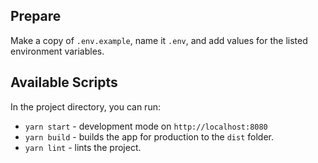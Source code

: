 ## Prepare

Make a copy of `.env.example`, name it `.env`, and add values for the listed environment variables.

## Available Scripts

In the project directory, you can run:

-   `yarn start` - development mode on `http://localhost:8080`
-   `yarn build` - builds the app for production to the `dist` folder.
-   `yarn lint` - lints the project.

<!-- -   `yarn test` - launches the test runner in the interactive watch mode -->
